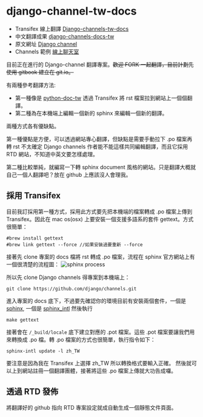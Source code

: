 # django-channel-tw-docs

* Transifex 線上翻譯 [Django-channels-tw-docs](https://www.transifex.com/django-channels-tw-docs/public/)
* 中文翻譯成果 [django-channels-docs-tw](http://django-channels-docs-tw.readthedocs.io/zh_TW/latest/)
* 原文網址 [Django channel](http://channels.readthedocs.io/en/latest/concepts.html) 
* Channels 範例 [線上聊天室](https://github.com/jacobian/channels-example)


目前正在進行的 Django-channel 翻譯專案。~~歡迎 FORK 一起翻譯，目前計劃先使用 gitbook 建立在 git.io。~~

有兩種參考翻譯方法:

* 第一種像是 [python-doc-tw](https://github.com/python-doc-tw/python-doc-tw) 透過 Transifex 將 rst 檔案拉到網站上一個個翻譯。
* 第二種為在本機端上編輯一個新的 sphinx 來編輯一個新的翻譯。

兩種方式各有優缺點。

第一種優點是方便，可以透過網站專心翻譯，但缺點是需要手動拉下 .po 檔案再轉 rst 不太確定 Django channels 作者能不能這樣共同編輯翻譯，而且它採用 RTD 網站，不知道中英文要怎樣處理。

第二種比較單純，就編寫一下轉 sphinx document 風格的網站。只是翻譯大概就自己一個人翻譯吧？放在 github 上應該沒人會理我。

## 採用 Transifex
目前我訂採用第一種方式，採用此方式要先把本機端的檔案轉成 .po 檔案上傳到 Transifex。因此在 mac os(osx) 上要安裝一個支援多語系的套件 gettext。方式很簡單：

```
#brew install gettext
#brew link gettext --force //如果安裝過要重新 --force 
```

接著先 clone 專案的 docs 檔將 rst 轉成 .po 檔案，流程在 sphinx 官方網站上有一個很清楚的流程圖：
![sphinx process](http://www.sphinx-doc.org/en/stable/_images/translation.png)

所以先 clone Django channels 得專案到本機端上：
```shell
git clone https://github.com/django/channels.git
```

進入專案的 docs 底下，不過要先確認你的環境目前有安裝兩個套件，一個是 [sphinx](https://github.com/sphinx-doc/sphinx), 一個是 [sphinx_intl](https://github.com/sphinx-doc/sphinx-intl) 然後執行

```shell
make gettext
```

接著會在 `/_build/locale` 底下建立對應的 .pot 檔案。這些 .pot 檔案要讓我們用來轉換成 .po 檔。轉 .po 檔案的方式也很簡單，執行指令如下：

```shell
sphinx-intl update -l zh_TW
```

要注意是因為我在 Transifex 上選擇 zh_TW 所以轉換格式要輸入正確。 然後就可以上到網站註冊一個翻譯團體，接著將這些 .po 檔案上傳就大功告成囉。


## 透過 RTD 發佈

將翻譯好的 github 指向 RTD 專案設定就成自動生成一個靜態文件頁面。
